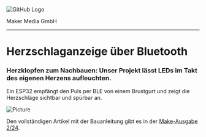 ![GitHub Logo](http://www.heise.de/make/icons/make_logo.png)

Maker Media GmbH

***

# Herzschlaganzeige über Bluetooth

### Herzklopfen zum Nachbauen: Unser Projekt lässt LEDs im Takt des eigenen Herzens aufleuchten.

Ein ESP32 empfängt den Puls per BLE von einem Brustgurt und zeigt die Herzschläge sichtbar und spürbar an.

![Picture](https://github.com/MakeMagazinDE/Herzenssache/blob/master/Herzenssache.jpg) 

Den vollständigen Artikel mit der Bauanleitung gibt es in der [Make-Ausgabe 2/24](https://www.heise.de/select/make/2025/2/2502210392643091084).

